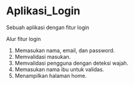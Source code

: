 # Aplikasi_Login
Sebuah aplikasi dengan fitur login

Alur fitur login 
1. Memasukan nama, email, dan password.
2. Memvalidasi masukan.
3. Memvalidasi pengguna dengan deteksi wajah.
4. Memasukan nama ibu untuk validas.
5. Menampilkan halaman home.
